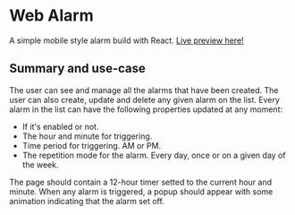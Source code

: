 # Web Alarm
A simple mobile style alarm build with React. [Live preview here!](https://isaacamaro03.github.io/web-alarm/)

## Summary and use-case

The user can see and manage all the alarms that have been created. The user can also create, update and delete any given alarm on the list.
Every alarm in the list can have the following properties updated at any moment:

* If it's enabled or not.
* The hour and minute for triggering.
* Time period for triggering. AM or PM.
* The repetition mode for the alarm. Every day, once or on a given day of the week.

The page should contain a 12-hour timer setted to the current hour and minute.
When any alarm is triggered, a popup should appear with some animation indicating that the alarm set off.
